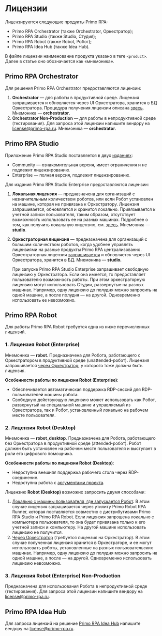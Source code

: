  # Лицензии

Лицензируются следующие продукты Primo RPA:
* Primo RPA Orchestrator (также Orchestrator, Оркестратор);
* Primo RPA Studio (также Studio, Студия);
* Primo RPA Robot (также Robot, Робот);
* Primo RPA Idea Hub (также Idea Hub).

В файле лицензии наименование продукта указано в теге `<product>`. Далее в статье оно обозначается как «мнемоника».

## Primo RPA Orchestrator

Для решения Primo RPA Orchestrator предоставляются лицензии:
1. **Orchestrator** — для работы в продуктивной среде. Лицензия запрашивается и обновляется через UI Оркестратора, хранится в БД Оркестратора. Процедура получения лицензии описана [здесь](https://docs.primo-rpa.ru/primo-rpa/orchestrator/settings/licensing/new-license). Мнемоника — **orchestrator**.
2. **Orchestrator Non-Production** — для работы в непродуктивной среде (тестирования). Для запроса этой лицензии напишите вендору на [license@primo-rpa.ru](mailto:License@primo-rpa.ru). Мнемоника — **orchestrator**.


## Primo RPA Studio

Приложение Primo RPA Studio поставляется в двух [изданиях](https://docs.primo-rpa.ru/primo-rpa/primo-rpa-studio/common/editions):
* Community — ознакомительная версия, имеет ограничения и не подлежит лицензированию.
* Enterprise — полная версия, подлежит лицензированию.

Для издания Primo RPA Studio Enterprise предоставляются лицензии:

1. **Локальная лицензия** — предназначена для организаций с незначительным количеством роботов, или если Робот установлен на машине, которая не привязана к Оркестратору. Лицензия запрашивается, обновляется и хранится локально. Привязывается к учетной записи пользователя, таким образом, отсутствует возможность использовать ее на разных машинах. Подробнее о том, как получить локальную лицензию, см. [здесь](https://docs.primo-rpa.ru/primo-rpa/primo-studio/enterprise#lokalnaya-licenziya). Мнемоника — **studio**. 
2. **Оркестраторная лицензия** — предназначена для организаций с большим количеством роботов, когда удобнее управлять лицензиями на разные продукты Primo RPA централизованно. Оркестраторная лицензия [запрашивается](https://docs.primo-rpa.ru/primo-rpa/orchestrator/settings/licensing/new-license) и обновляется через UI Оркестратора, хранится в БД. Мнемоника — **studio**. 

   При запуске Primo RPA Studio Enterprise запрашивает свободную лицензию у Оркестратора. Если она имеется, то предоставляет пользователю возможность работы. При этом оркестраторную лицензию могут использовать Студии, развернутые на разных машинах. Например, одну лицензию до полудня можно запросить на одной машине, а после полудня — на другой. Одновременно использовать ее невозможно. 

## Primo RPA Robot

Для работы Primo RPA Robot требуется одна из ниже перечисленных лицензий.

### 1. Лицензия Robot (Enterprise)

Мнемоника — **robot**. Предназначена для Робота, работающего с Оркестратором в продуктивной среде (unattended-робот). Лицензия запрашивается [через Оркестратор](https://docs.primo-rpa.ru/primo-rpa/orchestrator/settings/licensing/new-license), у которого тоже должна быть лицензия.

**Особенности работы по лицензии Robot (Enterprise)**:
* Обеспечивается автоматическая поддержка RDP-сессий для RDP-пользователей машины робота.
* Свободную действующую лицензию может использовать как Робот, развернутый на специальной машине и управляемый из Оркестратора, так и Робот, установленный локально на рабочем месте пользователя.


### 2. Лицензия Robot (Desktop)

Мнемоника — **robot_desktop**. Предназначена для Робота, работающего без Оркестратора в продуктивной среде (attended-робот). Робот должен быть установлен на рабочем месте пользователя и выступает в роли его цифрового помощника. 

**Особенности работы по лицензии Robot (Desktop)**:
*  Недоступна внешняя поддержка рабочего стола через RDP-соединение.
*  Недоступна работа с [аргументами проекта](https://docs.primo-rpa.ru/primo-rpa/orchestrator/basics/tasks/orch-args). 

Лицензию **Robot (Desktop)** возможно запросить двумя способами:
1. [Локально с машины пользователя, где запускается Робот](https://docs.primo-rpa.ru/primo-rpa/primo-robot/installation/registration-desktop). В этом случае лицензия запрашивается через утилиту Primo Robot RPA Runner, которая поставляется совместно с дистрибутивами Primo RPA Studio и Primo RPA Robot. Если лицензия запрошена локально с компьютера пользователя, то она будет привязана только к его учетной записи и компьютеру. На другой машине использовать лицензию не получится.
2. [Через Оркестратор](https://docs.primo-rpa.ru/primo-rpa/orchestrator/settings/licensing/new-license) (требуется лицензия на Оркестратор). В этом случае полученная лицензия хранится в Оркестраторе, и ее могут использовать роботы, установленные на разных пользовательских машинах. Например, одну лицензию до полудня можно запросить на одной машине, а после — на другой. Одновременно использовать лицензию невозможно. 

### 3. Лицензия Robot (Enterprise) Non-Production

Предназначена для использования Робота в непродуктивной среде (тестирования). Для запроса этой лицензии напишите вендору на [license@primo-rpa.ru](mailto:License@primo-rpa.ru).

## Primo RPA Idea Hub

Для запроса лицензий на решение [Primo RPA Idea Hub](https://docs.primo-rpa.ru/primo-rpa/primo-rpa-idea-hub/description) напишите вендору на [license@primo-rpa.ru](mailto:License@primo-rpa.ru).

